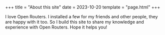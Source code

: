 +++
title = "About this site"
date = 2023-10-20
template = "page.html"
+++

I love Open Routers. I installed a few for my friends and other people, they are happy with it too. So I build this site to share my knowledge and experience with Open Routers. Hope it helps you!